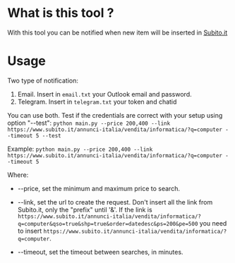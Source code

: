 # What is this tool ?

With this tool you can be notified when new item will be inserted in [Subito.it](https://www.subito.it/)



# Usage

Two type of notification:
1. Email. Insert in ```email.txt``` your Outlook email and password.
2. Telegram. Insert in ```telegram.txt``` your token and chatid

You can use both.
Test if the credentials are correct with your setup using option "--test": ```python main.py --price 200,400 --link https://www.subito.it/annunci-italia/vendita/informatica/?q=computer --timeout 5 --test```


Example: ```python main.py --price 200,400 --link https://www.subito.it/annunci-italia/vendita/informatica/?q=computer --timeout 5```

Where:
* --price, set the minimum and maximum price to search.

* --link, set the url to create the request. Don't insert all the link from Subito.it, only the "prefix" until '&'. If the link is ```https://www.subito.it/annunci-italia/vendita/informatica/?q=computer&qso=true&shp=true&order=datedesc&ps=200&pe=500``` you need to insert ```https://www.subito.it/annunci-italia/vendita/informatica/?q=computer```.

* --timeout, set the timeout between searches, in minutes.


